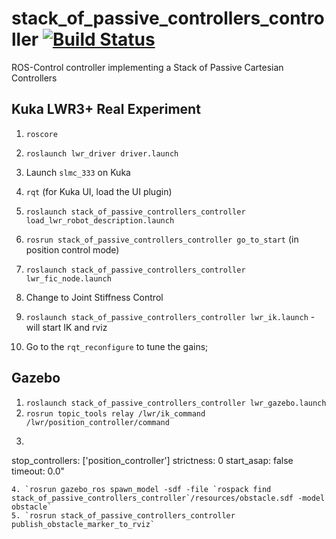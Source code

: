 # stack_of_passive_controllers_controller [![Build Status](https://travis-ci.org/wxmerkt/stack_of_passive_controllers_controller.svg?branch=master)](https://travis-ci.org/wxmerkt/stack_of_passive_controllers_controller)

ROS-Control controller implementing a Stack of Passive Cartesian Controllers

## Kuka LWR3+ Real Experiment
1. `roscore`
2. `roslaunch lwr_driver driver.launch`
3. Launch `slmc_333` on Kuka
4. `rqt` (for Kuka UI, load the UI plugin)
5. `roslaunch stack_of_passive_controllers_controller load_lwr_robot_description.launch`
6. `rosrun stack_of_passive_controllers_controller go_to_start` (in position control mode)
7. `roslaunch stack_of_passive_controllers_controller lwr_fic_node.launch`
8. Change to Joint Stiffness Control

6. `roslaunch stack_of_passive_controllers_controller lwr_ik.launch` - will start IK and rviz
8. Go to the `rqt_reconfigure` to tune the gains; 

## Gazebo
1. `roslaunch stack_of_passive_controllers_controller lwr_gazebo.launch`
2. `rosrun topic_tools relay /lwr/ik_command /lwr/position_controller/command`
3. ```rosservice call /lwr/controller_manager/switch_controller "start_controllers: ['stack_of_fic']
stop_controllers: ['position_controller']
strictness: 0
start_asap: false
timeout: 0.0"
```
4. `rosrun gazebo_ros spawn_model -sdf -file `rospack find stack_of_passive_controllers_controller`/resources/obstacle.sdf -model obstacle`
5. `rosrun stack_of_passive_controllers_controller publish_obstacle_marker_to_rviz`
